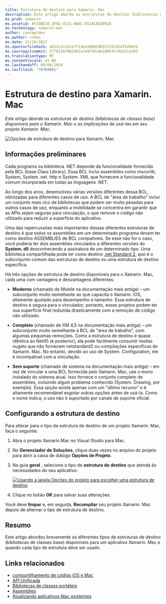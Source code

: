 ```yaml
---
title: Estrutura de destino para Xamarin. Mac
description: Este artigo aborda as estruturas de destino (bibliotecas de classes base) disponíveis para o Xamarin. Mac e as implicações de usá-las em seu projeto Xamarin. Mac.
ms.prod: xamarin
ms.assetid: AF21BE16-3F92-4121-AB4C-D51AC863D92D
ms.technology: xamarin-mac
author: conceptdev
ms.author: crdun
ms.date: 11/10/2017
ms.openlocfilehash: a612c2c23ceff13ea1d602465573514547628e55
ms.sourcegitcommit: 57f815bf0024b1afe9754c0e28054fc0a53ce302
ms.translationtype: MT
ms.contentlocale: pt-BR
ms.lasthandoff: 09/06/2019
ms.locfileid: "70769801"
---
```

# <a name="target-framework-for-xamarinmac"></a>Estrutura de destino para Xamarin. Mac

_Este artigo aborda as estruturas de destino (bibliotecas de classes base) disponíveis para o Xamarin. Mac e as implicações de usá-las em seu projeto Xamarin. Mac._

![Opções de estrutura de destino para Xamarin. Mac](target-framework-images/select-target.png "Opções de estrutura de destino para Xamarin. Mac")

## <a name="background"></a>Informações preliminares

Cada programa ou biblioteca .NET depende da funcionalidade fornecida pela BCL (base Class Library). Essa BCL inclui assemblies como mscorlib, System, System .net. http e System. XML que fornecem a funcionalidade comum incorporada em todas as linguagens .NET.

Ao longo dos anos, desenvolveu várias versões diferentes dessa BCL, otimizadas para diferentes casos de uso. A BCL de "área de trabalho" inclui um conjunto mais rico de bibliotecas que podem ser muito pesadas para outros casos de uso, enquanto a mobilidade se concentra em garantir que as APIs sejam seguras para vinculação, o que remove o código não utilizado para reduzir a superfície do aplicativo.

Uma das repercussões mais importantes dessas diferentes estruturas de destino é que todos os assemblies em um determinado programa *devem* ter como destino ASSEMBLIES de BCL compatíveis. Se esse não for o caso, você poderia ter dois assemblies vinculados a diferentes versões do **System. dll** desconhecendo a assinatura de um determinado tipo. Uma biblioteca compartilhada pode ter como destino [.net Standard 2](https://blog.xamarin.com/share-code-net-standard-2-0/), que é o subconjunto comum das estruturas de destino ou uma estrutura de destino específica.

Há três opções de estrutura de destino disponíveis para o Xamarin. Mac, cada uma com vantagens e desvantagens diferentes:

- **Moderno** (chamado de Mobile na documentação mais antiga) – um subconjunto muito semelhante ao que capacita o Xamarin. iOS, altamente ajustado para desempenho e tamanho. Essa estrutura de destino é segura para o vinculador, portanto, esses projetos podem ter sua superfície final reduzida drasticamente com a remoção de código não utilizado.

- **Completo** (chamado de XM 4,5 na documentação mais antiga) – um subconjunto muito semelhante à BCL de "área de trabalho", com algumas pequenas remoções. Como a estrutura de destino é quase idêntica ao Net45 (e posterior), ela pode facilmente consumir muitas nugets que não fornecem netstandard2 ou compilações específicas do Xamarin. Mac. No entanto, devido ao uso de System. Configuration, ele é incompatível com a vinculação.

- **Sem suporte** (chamado de sistema na documentação mais antiga) – em vez de vincular a uma BCL fornecida pelo Xamarin. Mac, use o mono instalado do sistema atual. Isso fornece o conjunto completo de assemblies, incluindo algum problema conhecido (System. Drawing, por exemplo). Essa opção existe apenas com um "último recurso" e é altamente recomendável esgotar outras opções antes de usá-la. Como o nome indica, o uso não é suportado por canais de suporte oficial.

## <a name="setting-the-target-framework"></a>Configurando a estrutura de destino

Para alterar para o tipo de estrutura de destino de um projeto Xamarin. Mac, faça o seguinte:

1. Abra o projeto Xamarin.Mac no Visual Studio para Mac.
2. No **Gerenciador de Soluções**, clique duas vezes no arquivo do projeto para abrir a caixa de diálogo **Opções de Projeto**.
3. Na guia **geral** , selecione o tipo de **estrutura de destino** que atenda às necessidades do seu aplicativo:

    [![Usando a janela Opções do projeto para escolher uma estrutura de destino](target-framework-images/select-target-full.png "Usando a janela Opções do projeto para escolher uma estrutura de destino")](target-framework-images/select-target-full-large.png#lightbox)

4. Clique no botão **OK** para salvar suas alterações.

Você deve **limpar** e, em seguida, **Recompilar** seu projeto Xamarin. Mac depois de alternar o tipo de estrutura de destino.

## <a name="summary"></a>Resumo

Este artigo abordou brevemente os diferentes tipos de estruturas de destino (bibliotecas de classes base) disponíveis para um aplicativo Xamarin. Mac e quando cada tipo de estrutura deve ser usado.

## <a name="related-links"></a>Links relacionados

- [compartilhamento de código iOS e Mac](~/cross-platform/macios/index.md)
- [API Unificada](~/cross-platform/macios/unified/index.md)
- [Bibliotecas de classes portáteis](~/cross-platform/app-fundamentals/pcl.md)
- [Assemblies](~/cross-platform/internals/available-assemblies.md)
- [Atualizando aplicativos Mac existentes](~/cross-platform/macios/unified/updating-mac-apps.md)
